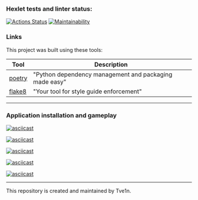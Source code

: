 ### Hexlet tests and linter status:

[![Actions Status](https://github.com/Tve1n/python-project-lvl1/actions/workflows/hexlet-check.yml/badge.svg)](https://github.com/Tve1n/python-project-lvl1/actions)
[![Maintainability](https://api.codeclimate.com/v1/badges/aea5faf39b332c01c7e2/maintainability)](https://codeclimate.com/github/Tve1n/python-project-lvl1/maintainability)

### Links

This project was built using these tools:

| Tool                                             | Description                                             |
|--------------------------------------------------|---------------------------------------------------------|
| [poetry](https://python-poetry.org/)             | "Python dependency management and packaging made easy"  |
| [flake8](https://flake8.pycqa.org/)              | "Your tool for style guide enforcement" |

---

### Application installation and gameplay

[![asciicast](https://asciinema.org/a/ZVj815kIR1yRRp3aPIX1A7ghK.svg)](https://asciinema.org/a/ZVj815kIR1yRRp3aPIX1A7ghK)

[![asciicast](https://asciinema.org/a/Bj8HgYMq3Hc2xr97hskm42hG0.svg)](https://asciinema.org/a/Bj8HgYMq3Hc2xr97hskm42hG0)

[![asciicast](https://asciinema.org/a/t93EiwJ1nTeKOU0mJfrwJGDWA.svg)](https://asciinema.org/a/t93EiwJ1nTeKOU0mJfrwJGDWA)

[![asciicast](https://asciinema.org/a/gmqheorp2vtKaqHOCFJfiGzJj.svg)](https://asciinema.org/a/gmqheorp2vtKaqHOCFJfiGzJj)

[![asciicast](https://asciinema.org/a/lIof6fjqjiTJiasOr9ojIkcNe.svg)](https://asciinema.org/a/lIof6fjqjiTJiasOr9ojIkcNe)

---

This repository is created and maintained by Tve1n.

